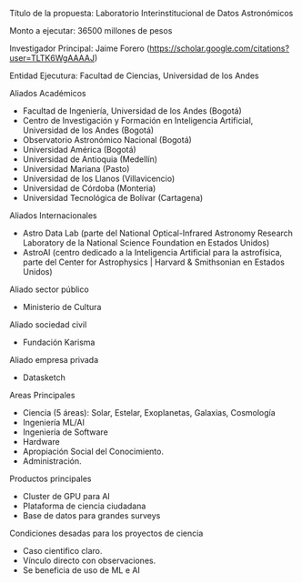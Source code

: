 Título de la propuesta: Laboratorio Interinstitucional de Datos Astronómicos

Monto a ejecutar: 36500 millones de pesos 

Investigador Principal: Jaime Forero (https://scholar.google.com/citations?user=TLTK6WgAAAAJ)

Entidad Ejecutura: Facultad de Ciencias, Universidad de los Andes

Aliados Académicos

* Facultad de Ingeniería, Universidad de los Andes (Bogotá)
* Centro de Investigación y Formación en Inteligencia Artificial, Universidad de los Andes (Bogotá)
* Observatorio Astronómico Nacional (Bogotá)
* Universidad América (Bogotá)
* Universidad de Antioquia (Medellín)
* Universidad Mariana (Pasto)
* Universidad de los Llanos (Villavicencio)
* Universidad de Córdoba (Monteria)
* Universidad Tecnológica de Bolívar (Cartagena)

Aliados Internacionales

* Astro Data Lab (parte del National Optical-Infrared Astronomy Research Laboratory de la National Science Foundation en Estados Unidos)
* AstroAI (centro dedicado a la Inteligencia Artificial para la astrofísica, parte del Center for Astrophysics | Harvard & Smithsonian en Estados Unidos)

Aliado sector público
* Ministerio de Cultura

Aliado sociedad civil
* Fundación Karisma

Aliado empresa privada
* Datasketch

Areas Principales

* Ciencia (5 áreas): Solar, Estelar, Exoplanetas, Galaxias, Cosmología
* Ingeniería ML/AI
* Ingeniería de Software
* Hardware
* Apropiación Social del Conocimiento.
* Administración.

Productos principales

* Cluster de GPU para AI
* Plataforma de ciencia ciudadana
* Base de datos para grandes surveys

Condiciones desadas para los proyectos de ciencia
* Caso cientifico claro.
* Vínculo directo con observaciones.
* Se beneficia de uso de ML e AI
  




